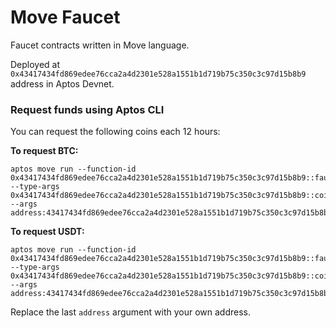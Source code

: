 # Move Faucet

Faucet contracts written in Move language.

Deployed at `0x43417434fd869edee76cca2a4d2301e528a1551b1d719b75c350c3c97d15b8b9` address in Aptos Devnet.

### Request funds using Aptos CLI

You can request the following coins each 12 hours: 

**To request BTC:**

```shell
aptos move run --function-id 0x43417434fd869edee76cca2a4d2301e528a1551b1d719b75c350c3c97d15b8b9::faucet::request --type-args 0x43417434fd869edee76cca2a4d2301e528a1551b1d719b75c350c3c97d15b8b9::coins::BTC --args address:43417434fd869edee76cca2a4d2301e528a1551b1d719b75c350c3c97d15b8b9
```

**To request USDT:**

```shell
aptos move run --function-id 0x43417434fd869edee76cca2a4d2301e528a1551b1d719b75c350c3c97d15b8b9::faucet::request --type-args 0x43417434fd869edee76cca2a4d2301e528a1551b1d719b75c350c3c97d15b8b9::coins::USDT --args address:43417434fd869edee76cca2a4d2301e528a1551b1d719b75c350c3c97d15b8b9
```

Replace the last `address` argument with your own address.  
